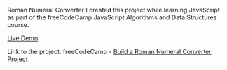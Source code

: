Roman Numeral Converter
I created this project while learning JavaScript as part of the freeCodeCamp JavaScript Algorithms and Data Structures course.

[Live Demo](https://romannumeralconversion.netlify.app/) 

Link to the project: freeCodeCamp - [Build a Roman Numeral Converter Project](https://www.freecodecamp.org/learn/javascript-algorithms-and-data-structures-v8/build-a-roman-numeral-converter-project/build-a-roman-numeral-converter)

